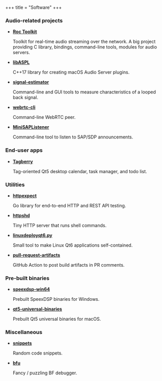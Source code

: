 +++
title = "Software"
+++

### Audio-related projects

* [**Roc Toolkit**](https://github.com/roc-streaming/roc-toolkit)

    Toolkit for real-time audio streaming over the network. A big project providing C library, bindings, command-line tools, modules for audio servers.

* [**libASPL**](https://github.com/gavv/libASPL)

    C++17 library for creating macOS Audio Server plugins.

* [**signal-estimator**](https://github.com/gavv/signal-estimator)

    Command-line and GUI tools to measure characteristics of a looped back signal.

* [**webrtc-cli**](https://github.com/gavv/webrtc-cli)

    Command-line WebRTC peer.

* [**MiniSAPListener**](https://github.com/gavv/MiniSAPListener)

    Command-line tool to listen to SAP/SDP announcements.

### End-user apps

* [**Tagberry**](https://github.com/tagberry/tagberry-qt)

    Tag-oriented Qt5 desktop calendar, task manager, and todo list.

### Utilities

* [**httpexpect**](https://github.com/gavv/httpexpect)

    Go library for end-to-end HTTP and REST API testing.

* [**httpshd**](https://github.com/gavv/httpshd)

    Tiny HTTP server that runs shell commands.

* [**linuxdeployqt6.py**](https://github.com/gavv/linuxdeployqt6.py)

    Small tool to make Linux Qt6 applications self-contained.

* [**pull-request-artifacts**](https://github.com/gavv/pull-request-artifacts)

    GitHub Action to post build artifacts in PR comments.

### Pre-built binaries

* [**speexdsp-win64**](https://github.com/gavv/speexdsp-win64)

    Prebuilt SpeexDSP binaries for Windows.

* [**qt5-universal-binaries**](https://github.com/gavv/qt5-universal-binaries)

    Prebuilt Qt5 universal binaries for macOS.

### Miscellaneous

* [**snippets**](https://github.com/gavv/snippets)

    Random code snippets.

* [**bfu**](https://github.com/gavv/bfu)

    Fancy / puzzling BF debugger.

